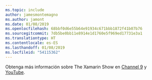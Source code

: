 ```yaml
---
ms.topic: include
author: jamesmontemagno
ms.author: jamont
ms.date: 01/08/2019
ms.openlocfilehash: 68bbf0d6e55b64e91934c671bbb1872f41b07b76
ms.sourcegitcommit: 7db5be0bb11e8914e1d1760e5f969ed17731e3a1
ms.translationtype: HT
ms.contentlocale: es-ES
ms.lasthandoff: 01/08/2019
ms.locfileid: "54115362"
---
```

Obtenga más información sobre The Xamarin Show en [Channel 9](https://channel9.msdn.com/Shows/XamarinShow) y [YouTube](https://www.youtube.com/playlist?list=PLlrxD0HtieHjcWsAFoFnPy6I0dn9fDOjS).
